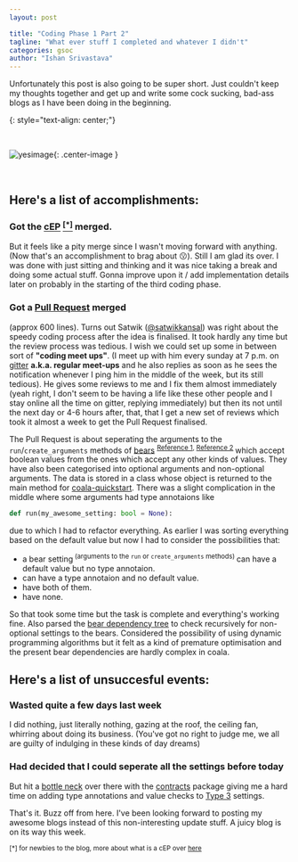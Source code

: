 ```yaml
---
layout: post

title: "Coding Phase 1 Part 2"
tagline: "What ever stuff I completed and whatever I didn't"
categories: gsoc
author: "Ishan Srivastava"
---
```


Unfortunately this post is also going to be super short. Just couldn't
keep my thoughts together and get up and write some cock sucking, bad-ass blogs
as I have been doing in the beginning.

{: style="text-align: center;"}
<div>&nbsp;</div>

![yesimage](https://i.imgur.com/lGw8iQc.jpg){: .center-image }

<div>&nbsp;</div>

## Here's a list of accomplishments:

### Got the [**cEP**](https://github.com/coala/cEPs/blob/master/cEP-0022.md) [<sup>**[*]**</sup>](#help) merged.
But it feels like a pity merge since I
wasn't moving forward with anything. (Now that's an accomplishment
to brag about 😗).
Still I am glad its over. I was done with just sitting and
thinking and it was nice taking a break and doing some actual
stuff. Gonna improve upon it / add implementation details later
on probably in the starting of the third coding phase.

### Got a [**Pull Request**](https://github.com/coala/coala-quickstart/pull/250) merged
(approx 600 lines).
Turns out Satwik ([@satwikkansal](https://github.com/satwikkansal)) was right
about the
speedy coding process after the idea is finalised. It took hardly
any time but the review process was tedious. I wish we could set
up some in between sort of **"coding meet ups"**. (I meet up with him
every sunday
at 7 p.m. on [gitter](https://gitter.im)
**a.k.a. regular meet-ups** and he also replies as soon as
he sees the notification
whenever I ping him in the middle of the week, but its still tedious). He gives
some reviews to me and I fix them almost
immediately (yeah right, I don't seem to be having a life like these other
people and I stay online all the time on gitter, replying immediately)
but then its not until the next day or 4-6 hours after, 
that, that I get a new
set of reviews which took it almost a week to get the Pull Request finalised.

The Pull Request is about seperating the arguments to the `run`/`create_arguments`
methods of [bears](https://github.com/coala/coala-bears) <sup>
[Reference 1](http://api.coala.io/en/latest/Developers/Writing_Native_Bears.html#communicating-with-the-user),
[Reference 2](http://api.coala.io/en/latest/Developers/Writing_Linter_Bears.html#writing-the-bear)
</sup> which accept boolean values from the ones which
accept any other kinds
of values. They have also been categorised into optional arguments
and non-optional arguments. The data is stored in a class whose object
is returned to the main method for
[coala-quickstart](https://github.com/coala/coala-quickstart/blob/bed7e51280f8aad3763efc4323a17967d7ae6019/coala_quickstart/coala_quickstart.py#L68).
There was a
slight complication in the middle where some arguments had type annotaions
like
```python
def run(my_awesome_setting: bool = None):
```
due to which I had to refactor everything. As earlier I was sorting everything
based on the default value but now I had to consider the possibilities that:
* a bear setting<sup> (arguments to the `run` or `create_arguments` methods)
  </sup> can have a default value but no type annotaion.
* can have a type annotaion and no default value.
* have both of them.
* have none.

So that took some time but the task is complete and everything's working fine.
Also parsed the
[bear dependency tree](https://api.coala.io/en/latest/Developers/Writing_Native_Bears.html#bears-depending-on-other-bears)
to check recursively for non-optional
settings to the bears. Considered the possibility of using dynamic programming
algorithms but it felt as a kind of premature optimisation and the present
bear dependencies are hardly complex in coala.

## Here's a list of unsuccesful events:

### Wasted quite a few days last week
I did nothing, just literally nothing, gazing at the roof, the ceiling fan,
whirring about doing its business. (You've got no right to judge me, we all
are guilty of indulging in these kinds of day dreams)

### Had decided that I could seperate all the settings before today
But hit a
[bottle neck](https://github.com/coala/coala-bears/issues/2532#issue-330945748)
over there with the
[contracts](https://andreacensi.github.io/contracts/)
package giving me a hard
time on adding type annotations and value checks to
[Type 3](https://github.com/coala/cEPs/blob/master/cEP-0022.md#type-3-or-type-discrete-settings)
settings.

That's it. Buzz off from here. I've been looking forward to posting my awesome
blogs instead of this non-interesting update stuff. A juicy blog is on its
way this week.

<sup><a name="help"></a>[*] for newbies to the blog, more about what is a cEP
over
[here](https://www.dowhatucant.com/gsoc/2018/05/08/bonding.html#so-how-am-i-gonna-do-it)
</sup>

